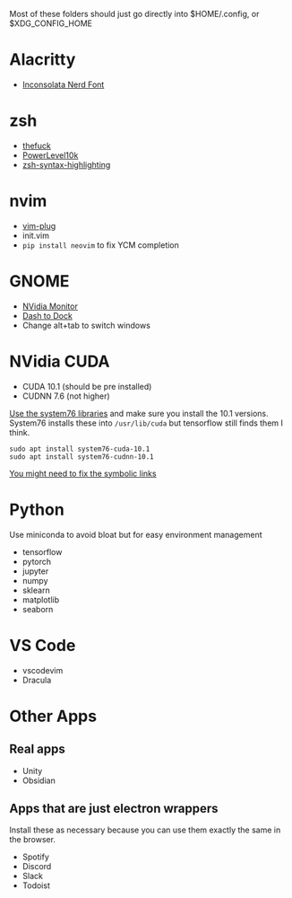 Most of these folders should just go directly into $HOME/.config, or $XDG_CONFIG_HOME

# Alacritty
- [Inconsolata Nerd Font](https://github.com/ryanoasis/nerd-fonts/blob/master/patched-fonts/InconsolataGo/Regular/complete/InconsolataGo%20Nerd%20Font%20Complete.ttf)

# zsh
- [thefuck](https://github.com/nvbn/thefuck#installation)
- [PowerLevel10k](https://github.com/romkatv/powerlevel10k#manual)
- [zsh-syntax-highlighting](https://github.com/zsh-users/zsh-syntax-highlighting/blob/master/INSTALL.md#in-your-zshrc)

# nvim
- [vim-plug](https://github.com/junegunn/vim-plug#unix-linux)
- init.vim
- `pip install neovim` to fix YCM completion

# GNOME

- [NVidia Monitor](https://extensions.gnome.org/extension/1320/nvidia-gpu-stats-tool/)
- [Dash to Dock](https://extensions.gnome.org/extension/307/dash-to-dock/)
- Change alt+tab to switch windows

# NVidia CUDA

- CUDA 10.1 (should be pre installed)
- CUDNN 7.6 (not higher)

[Use the system76 libraries](http://support.system76.com/articles/cuda/) and
make sure you install the 10.1 versions. System76 installs these into
`/usr/lib/cuda` but tensorflow still finds them I think.

```
sudo apt install system76-cuda-10.1
sudo apt install system76-cudnn-10.1
```

[You might need to fix the symbolic links](https://stackoverflow.com/questions/49656725/importerror-libcudnn-so-7-cannot-open-shared-object-file-no-such-file-or-dire/61563579#61563579)

# Python

Use miniconda to avoid bloat but for easy environment management

- tensorflow
- pytorch
- jupyter
- numpy
- sklearn
- matplotlib
- seaborn

# VS Code
- vscodevim
- Dracula

# Other Apps

## Real apps

- Unity
- Obsidian

## Apps that are just electron wrappers

Install these as necessary because you can use them exactly the same in the browser.

- Spotify
- Discord
- Slack
- Todoist

